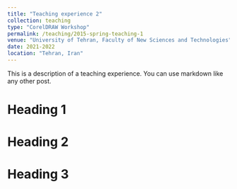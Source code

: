 ```yaml
---
title: "Teaching experience 2"
collection: teaching
type: "CorelDRAW Workshop"
permalink: /teaching/2015-spring-teaching-1
venue: "University of Tehran, Faculty of New Sciences and Technologies"
date: 2021-2022
location: "Tehran, Iran"
---
```


This is a description of a teaching experience. You can use markdown like any other post.

Heading 1
======

Heading 2
======

Heading 3
======
